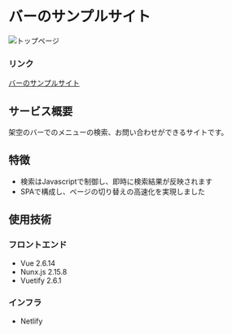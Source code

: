 # バーのサンプルサイト
![トップページ](https://user-images.githubusercontent.com/96964613/214544124-6974e053-799a-444f-8070-d0a14a242b1c.png)


### リンク
[バーのサンプルサイト](https://sample-bar.netlify.app/)

## サービス概要
架空のバーでのメニューの検索、お問い合わせができるサイトです。

## 特徴
- 検索はJavascriptで制御し、即時に検索結果が反映されます
- SPAで構成し、ページの切り替えの高速化を実現しました

## 使用技術
### フロントエンド
- Vue 2.6.14
- Nunx.js 2.15.8
- Vuetify 2.6.1

### インフラ
- Netlify

